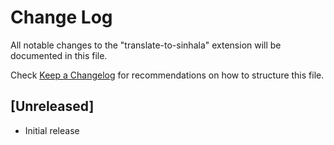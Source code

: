 # Change Log

All notable changes to the "translate-to-sinhala" extension will be documented in this file.

Check [Keep a Changelog](http://keepachangelog.com/) for recommendations on how to structure this file.

## [Unreleased]

- Initial release